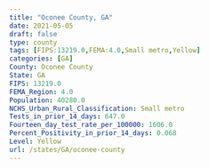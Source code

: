 ```yaml
---
title: "Oconee County, GA"
date: 2021-05-05
draft: false
type: county
tags: [FIPS:13219.0,FEMA:4.0,Small metro,Yellow]
categories: [GA]
County: Oconee County
State: GA
FIPS: 13219.0
FEMA_Region: 4.0
Population: 40280.0
NCHS_Urban_Rural_Classification: Small metro
Tests_in_prior_14_days: 647.0
Fourteen_day_test_rate_per_100000: 1606.0
Percent_Positivity_in_prior_14_days: 0.068
Level: Yellow
url: /states/GA/oconee-county
---
```



